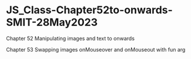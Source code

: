 # JS_Class-Chapter52to-onwards-SMIT-28May2023
Chapter 52 Manipulating images and text to onwards

Chapter 53 Swapping images
onMouseover and onMouseout with fun arg 
